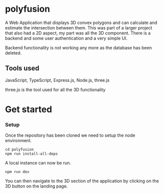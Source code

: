 # polyfusion
A Web Application that displays 3D convex polygons and can calculate and estimate the intersection between them. This was part of a larger project that also had a 2D aspect, my part was all the 3D component. There is a backend and some user authentication and a very simple UI.

Backend functionality is not working any more as the database has been deleted.

## Tools used
JavaScript, TypeScript, Express.js, Node.js, three.js

three.js is the tool used for all the 3D functionality

# Get started

### Setup
Once the repository has been cloned we need to setup the node environment.
```shell
cd polyfusion
npm run install-all-deps
```
A local instance can now be run.
```shell
npm run dev
```  
You can then navigate to the 3D section of the application by clicking on the 3D button on the landing page.

